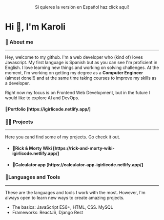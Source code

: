 <p align="center">Si quieres la versión en Español haz click aquí!</p>
<h1 align="left">Hi 👋, I'm Karoli</h1>

<h3 align="left">📄 About me</h3>
<hr>

Hey, welcome to my github. I'm a web developer who (kind of) loves Javascript. My first language is Spanish but as you can see I'm proficient in English. I love learning new things and working on solving challenges. At the moment, I'm working on getting my degree as a **Computer Engineer**  (almost done!!) and at the same time taking courses to improve my skills as a developer.

Right now my focus is on Frontend Web Development, but in the future I would like to explore AI and DevOps.
<h4 align="left"> 	🚀Portfolio [https://igirlicode.netlify.app/]</h4>
 
<h3 align="left">👨‍💻 Projects</h3>
<hr>
Here you cand find some of my projects. Go check it out.
<ul>
 <li><h4 align="left"> 	🚀Rick & Morty Wiki [https://rick-and-morty-wiki-igirlicode.netlify.app/]</h4> </li>
 <li><h4 align="left"> 	🚀Calculator app  [https://calculator-app-igirlicode.netlify.app/]</h4></li> 
</ul>

<h3 align="left">🔨Languages and Tools</h3>
<hr>

These are the languages ​​and tools I work with the most. However, I'm always open to learn new ways to create amazing projects.
<ul>
 <li>The basics: JavaScript ES6+, HTML, CSS. MySQL</li>
 <li>Frameworks: ReactJS, Django Rest</li>
</ul>

